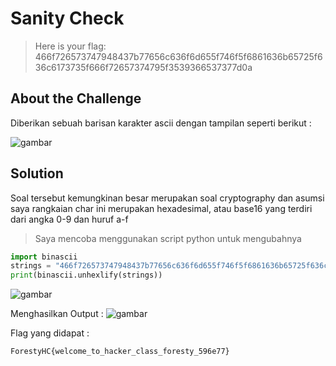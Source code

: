 # Sanity Check
>Here is your flag: 
>466f726573747948437b77656c636f6d655f746f5f6861636b65725f636c6173735f666f72657374795f3539366537377d0a

## About the Challenge
Diberikan sebuah barisan karakter ascii dengan tampilan seperti berikut :

![gambar](https://github.com/Valcar-ies/Writeup-CTF-Foresty-Hacker-Class/assets/84186470/d7e8b636-0a98-4453-a97c-d59384d014ce)

## Solution
Soal tersebut kemungkinan besar merupakan soal cryptography
dan asumsi saya rangkaian char ini merupakan hexadesimal, atau base16 yang terdiri dari angka 0-9 dan huruf a-f

>Saya mencoba menggunakan script python untuk mengubahnya 

```py 
import binascii
strings = "466f726573747948437b77656c636f6d655f746f5f6861636b65725f636c6173735f666f72657374795f3539366537377d0a"
print(binascii.unhexlify(strings))
```
![gambar](https://github.com/Valcar-ies/Writeup-CTF-Foresty-Hacker-Class/assets/84186470/fb802beb-bec0-4e61-944f-e8b8d959bcd2)

Menghasilkan Output :
![gambar](https://github.com/Valcar-ies/Writeup-CTF-Foresty-Hacker-Class/assets/84186470/3fc215a2-e1e8-4a7d-b190-98d8d66ad254)

Flag yang didapat :
```
ForestyHC{welcome_to_hacker_class_foresty_596e77}
```
